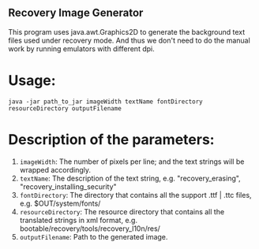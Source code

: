 Recovery Image Generator
-------------------------

This program uses java.awt.Graphics2D to generate the background text files used
under recovery mode. And thus we don't need to do the manual work by running
emulators with different dpi.

# Usage:
  `java -jar path_to_jar imageWidth textName fontDirectory resourceDirectory outputFilename`

# Description of the parameters:
1. `imageWidth`: The number of pixels per line; and the text strings will be
   wrapped accordingly.
2. `textName`: The description of the text string, e.g. "recovery_erasing",
   "recovery_installing_security"
3. `fontDirectory`: The directory that contains all the support .ttf | .ttc
   files, e.g. $OUT/system/fonts/
4. `resourceDirectory`: The resource directory that contains all the translated
   strings in xml format, e.g. bootable/recovery/tools/recovery_l10n/res/
5. `outputFilename`: Path to the generated image.
